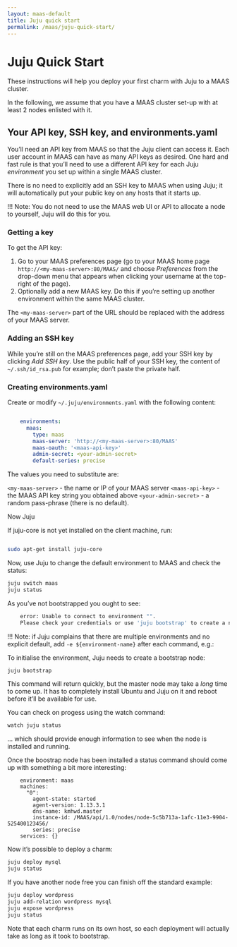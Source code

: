 ```yaml
---
layout: maas-default
title: Juju quick start
permalink: /maas/juju-quick-start/
---
```


# Juju Quick Start

These instructions will help you deploy your first charm with Juju to a
MAAS cluster.

In the following, we assume that you have a MAAS cluster set-up with at
least 2 nodes enlisted with it.

## Your API key, SSH key, and environments.yaml


You’ll need an API key from MAAS so that the Juju client can access it.
Each user account in MAAS can have as many API keys as desired. One hard
and fast rule is that you’ll need to use a different API key for each
Juju *environment* you set up within a single MAAS cluster.

There is no need to explicitly add an SSH key to MAAS when using Juju;
it will automatically put your public key on any hosts that it starts
up.

!!! Note: You do not need to use the MAAS web UI or API to allocate a
node to yourself, Juju will do this for you.

### Getting a key

To get the API key:

1.  Go to your MAAS preferences page (go to your MAAS home page
    `http://<my-maas-server>:80/MAAS/` and choose
    *Preferences* from the drop-down menu that appears when clicking
    your username at the top-right of the page).
2.  Optionally add a new MAAS key. Do this if you’re setting up another
    environment within the same MAAS cluster.

The `<my-maas-server>` part of the URL should be replaced with the address of
your MAAS server.

### Adding an SSH key

While you’re still on the MAAS preferences page, add your SSH key by
clicking *Add SSH key*. Use the public half of your SSH key, the content
of `~/.ssh/id_rsa.pub` for example; don’t paste the
private half.

### Creating environments.yaml

Create or modify `~/.juju/environments.yaml` with
the following content:

```yaml

    environments:
      maas:
        type: maas
        maas-server: 'http://<my-maas-server>:80/MAAS'
        maas-oauth: '<maas-api-key>'
        admin-secret: <your-admin-secret>
        default-series: precise
```

The values you need to substitute are:

`<my-maas-server>` - the name or IP of your MAAS server
`<maas-api-key>` - the MAAS API key string you obtained above
`<your-admin-secret>` - a random pass-phrase (there is no default).

Now Juju

If juju-core is not yet installed on the client machine, run:

```bash

sudo apt-get install juju-core
```

Now, use Juju to change the default environment to MAAS and check the status:

```bash
juju switch maas
juju status
```
As you’ve not bootstrapped you ought to see:

```bash
    error: Unable to connect to environment "".
    Please check your credentials or use 'juju bootstrap' to create a new environment.
```

!!! Note: if Juju complains that there are multiple environments and no
explicit default, add `-e ${environment-name}` after
each command, e.g.:

To initialise the environment, Juju needs to create a bootstrap node:

```bash
juju bootstrap
```

This command will return quickly, but the master node may take a *long* time to
come up. It has to completely install Ubuntu and Juju on it and reboot
before it’ll be available for use. 

You can check on progess using the watch command:

```bash
watch juju status
```

... which should provide enough information to see when the node is installed and 
running.


Once the boostrap node has been installed a status command should come
up with something a bit more interesting:

```no-highlight
    environment: maas
    machines:
      "0":
        agent-state: started
        agent-version: 1.13.3.1
        dns-name: kmhwd.master
        instance-id: /MAAS/api/1.0/nodes/node-5c5b713a-1afc-11e3-9904-525400123456/
        series: precise
    services: {}
```

Now it’s possible to deploy a charm:

```bash
juju deploy mysql
juju status
```

If you have another node free you can finish off the standard example:

```bash
juju deploy wordpress
juju add-relation wordpress mysql
juju expose wordpress
juju status
```

Note that each charm runs on its own host, so each deployment will
actually take as long as it took to bootstrap.
